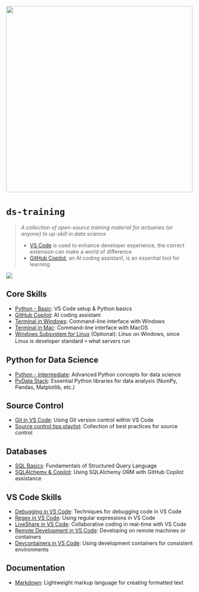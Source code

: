 <img src="https://www.actuarialsociety.org.za/wp-content/uploads/2024/01/ASSA-LOGO-20224-e1704698493878.png" width="500" >

# `ds-training` 
> *A collection of open-source training material for actuaries (or anyone) to up-skill in data science*
> * [VS Code](https://code.visualstudio.com/) is used to enhance developer experience, the correct extension can make a world of difference
> * [GitHub Copilot](https://github.com/features/copilot), an AI coding assistant, is an essential tool for learning

![](https://media.giphy.com/media/zIOdLMZDcBDc2gk6vV/giphy.gif?cid=790b76115z20caqim0bzt56valpecg67mpo2wh0kazib6z0u&ep=v1_gifs_search&rid=giphy.gif&ct=g)
## Core Skills
- [Python - Basic](./Python%20-%20Basic.md): VS Code setup & Python basics
- [GitHub Copilot](./GitHub%20Copilot.md): AI coding assistant
- [Terminal in Windows](./Terminal%20in%20Windows.md): Command-line interface with Windows
- [Terminal in Mac](./Terminal%20in%20Mac.md): Command-line interface with MacOS
- [Windows Subsystem for Linux](./Windows%20Subsystem%20Linux.md) (Optional): Linux on Windows, since Linux is developer standard ￫ what servers run

## Python for Data Science
- [Python - Intermediate](./Python%20-%20Intermediate.md): Advanced Python concepts for data science
- [PyData Stack](./PyData%20Stack.md): Essential Python libraries for data analysis (NumPy, Pandas, Matplotlib, etc.)

## Source Control
- [Git in VS Code](./Git%20in%20VS%20Code.md): Using Git version control within VS Code
- [Source control tips playlist](./Source%20control%20tips%20playlist.md): Collection of best practices for source control

## Databases
- [SQL Basics](./SQL%20Basics.md): Fundamentals of Structured Query Language
- [SQLAlchemy & Copilot](./SQLAlchemy%20%26%20Copilot.md): Using SQLAlchemy ORM with GitHub Copilot assistance

## VS Code Skills
- [Debugging in VS Code](./Debugging%20in%20VS%20Code.md): Techniques for debugging code in VS Code
- [Regex in VS Code](./Regex%20in%20VS%20Code.md): Using regular expressions in VS Code
- [LiveShare in VS Code](./LiveShare%20in%20VS%20Code.md): Collaborative coding in real-time with VS Code
- [Remote Development in VS Code](./Remote%20Development%20in%20VS%20Code.md): Developing on remote machines or containers
- [Devcontainers in VS Code](./Devcontainers%20in%20VS%20Code.md): Using development containers for consistent environments

## Documentation
- [Markdown](./Markdown.md): Lightweight markup language for creating formatted text
